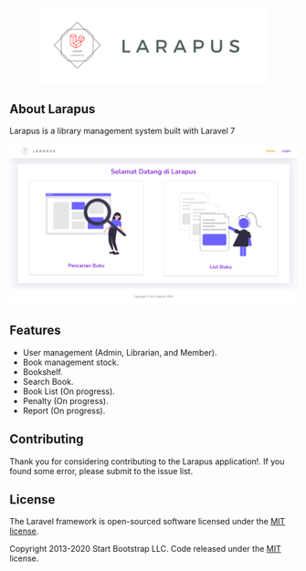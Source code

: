 <p align="center"><img src="public/assets/img/logo_long.png" width="400"></p>

## About Larapus

Larapus is a library management system built with Laravel 7

<p align="center"><img src="public/assets/img/readme.png" ></p>

## Features

- User management (Admin, Librarian, and Member).
- Book management stock.
- Bookshelf.
- Search Book.
- Book List (On progress).
- Penalty (On progress).
- Report (On progress).

## Contributing

Thank you for considering contributing to the Larapus application!. If you found some error, please submit to the issue list.

## License

The Laravel framework is open-sourced software licensed under the [MIT license](https://opensource.org/licenses/MIT).

Copyright 2013-2020 Start Bootstrap LLC. Code released under the [MIT](https://github.com/StartBootstrap/startbootstrap-resume/blob/gh-pages/LICENSE) license.